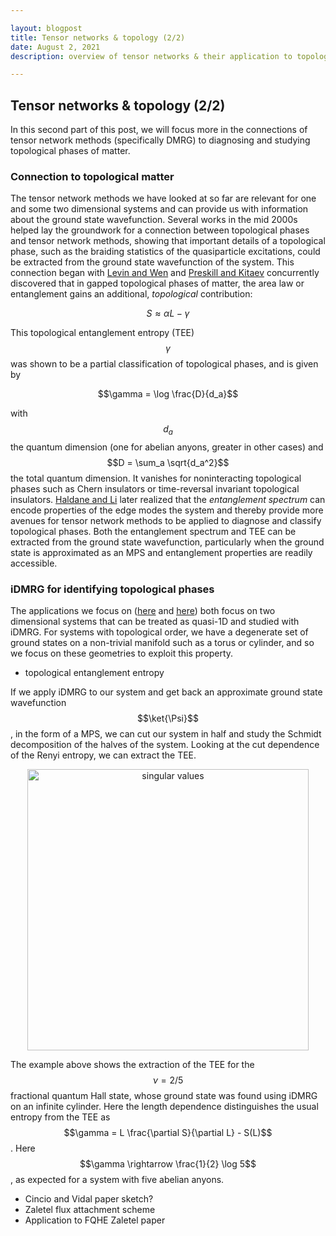 ```yaml
---

layout: blogpost
title: Tensor networks & topology (2/2)
date: August 2, 2021
description: overview of tensor networks & their application to topological matter

---
```


## Tensor networks & topology (2/2)

In this second part of this post, we will focus more in the connections of tensor network methods (specifically DMRG) to diagnosing and studying topological phases of matter. 

### Connection to topological matter 

The tensor network methods we have looked at so far are relevant for one and some two dimensional systems and can provide us with information about the ground state wavefunction. Several works in the mid 2000s helped lay the groundwork for a connection between topological phases and tensor network methods, showing that important details of a topological phase, such as the braiding statistics of the quasiparticle excitations, could be extracted from the ground state wavefunction of the system.  This connection began with [Levin and Wen](https://journals.aps.org/prl/abstract/10.1103/PhysRevLett.96.110405) and [Preskill and Kitaev](https://journals.aps.org/prl/abstract/10.1103/PhysRevLett.96.110404) concurrently discovered that in gapped topological phases of matter, the area law or entanglement gains an additional, _topological_ contribution:

$$S  \approx \alpha L - \gamma$$

This topological entanglement entropy (TEE) $$\gamma$$ was shown to be a partial classification of topological phases, and is given by

$$\gamma = \log \frac{D}{d_a}$$

with $$d_a$$ the quantum dimension (one for abelian anyons, greater in other cases) and $$D  = \sum_a \sqrt{d_a^2}$$ the total quantum dimension. It vanishes for noninteracting topological phases such as Chern insulators or time-reversal invariant topological insulators.  [Haldane and Li](https://journals.aps.org/prl/abstract/10.1103/PhysRevLett.101.010504) later realized that the _entanglement spectrum_ can encode properties of the edge modes the system and thereby provide more avenues for tensor network methods to be applied to diagnose and classify topological phases. Both the entanglement spectrum and TEE can be extracted from the ground state wavefunction, particularly when the ground state is approximated as an MPS and entanglement properties are readily accessible. 

### iDMRG for identifying topological phases

The applications we focus on ([here](https://arxiv.org/abs/1211.3733) and [here](https://arxiv.org/abs/1208.2623)) both focus on two dimensional systems that can be treated as quasi-1D and studied with iDMRG. For systems with topological order, we have a degenerate set of ground states on a non-trivial manifold such as a torus or cylinder, and so we focus on these geometries to exploit this property.

* topological entanglement entropy

If we apply iDMRG to our system and get back an approximate ground state wavefunction $$\ket{\Psi}$$, in the form of a MPS, we can cut our system in half and study the Schmidt decomposition of the halves of the system. Looking at the cut dependence of the Renyi entropy, we can extract the TEE.

<p align="center">
 <img src="{{site.url}}/_img/diagnose_top_phase.png" alt="singular values" width="450" height="auto"/>
</p> 

The example above shows the extraction of the TEE for the $$\nu = 2/5$$ fractional quantum Hall state, whose ground state was found using iDMRG on an infinite cylinder. Here the length dependence distinguishes the usual entropy from the TEE as $$\gamma = L \frac{\partial S}{\partial L} - S(L)$$. Here $$\gamma \rightarrow \frac{1}{2} \log 5$$, as expected for a system with five abelian anyons. 

* Cincio and Vidal paper sketch?
* Zaletel flux attachment scheme
* Application to FQHE Zaletel paper


